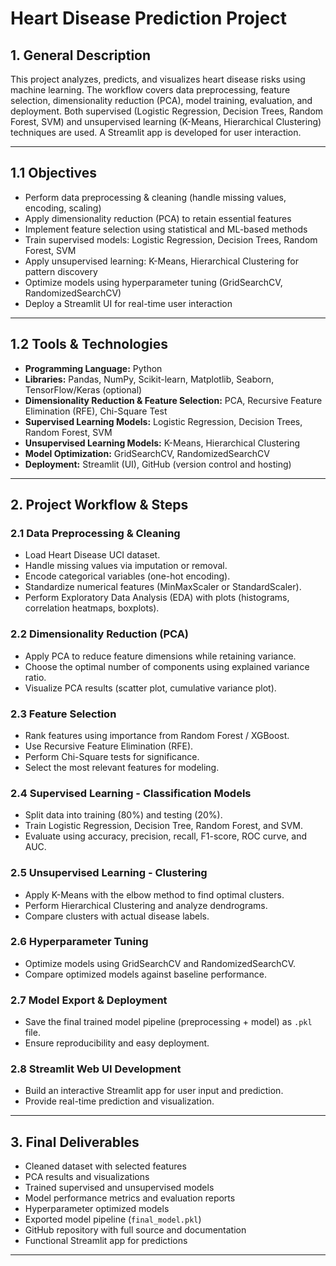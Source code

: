 # Heart Disease Prediction Project

## 1. General Description

This project analyzes, predicts, and visualizes heart disease risks using machine learning. The workflow covers data preprocessing, feature selection, dimensionality reduction (PCA), model training, evaluation, and deployment. Both supervised (Logistic Regression, Decision Trees, Random Forest, SVM) and unsupervised learning (K-Means, Hierarchical Clustering) techniques are used. A Streamlit app is developed for user interaction.

---

## 1.1 Objectives

- Perform data preprocessing & cleaning (handle missing values, encoding, scaling)
- Apply dimensionality reduction (PCA) to retain essential features
- Implement feature selection using statistical and ML-based methods
- Train supervised models: Logistic Regression, Decision Trees, Random Forest, SVM
- Apply unsupervised learning: K-Means, Hierarchical Clustering for pattern discovery
- Optimize models using hyperparameter tuning (GridSearchCV, RandomizedSearchCV)
- Deploy a Streamlit UI for real-time user interaction 

---

## 1.2 Tools & Technologies

- **Programming Language:** Python
- **Libraries:** Pandas, NumPy, Scikit-learn, Matplotlib, Seaborn, TensorFlow/Keras (optional)
- **Dimensionality Reduction & Feature Selection:** PCA, Recursive Feature Elimination (RFE), Chi-Square Test
- **Supervised Learning Models:** Logistic Regression, Decision Trees, Random Forest, SVM
- **Unsupervised Learning Models:** K-Means, Hierarchical Clustering
- **Model Optimization:** GridSearchCV, RandomizedSearchCV
- **Deployment:** Streamlit (UI), GitHub (version control and hosting)

---

## 2. Project Workflow & Steps

### 2.1 Data Preprocessing & Cleaning
- Load Heart Disease UCI dataset.
- Handle missing values via imputation or removal.
- Encode categorical variables (one-hot encoding).
- Standardize numerical features (MinMaxScaler or StandardScaler).
- Perform Exploratory Data Analysis (EDA) with plots (histograms, correlation heatmaps, boxplots).

### 2.2 Dimensionality Reduction (PCA)
- Apply PCA to reduce feature dimensions while retaining variance.
- Choose the optimal number of components using explained variance ratio.
- Visualize PCA results (scatter plot, cumulative variance plot).

### 2.3 Feature Selection
- Rank features using importance from Random Forest / XGBoost.
- Use Recursive Feature Elimination (RFE).
- Perform Chi-Square tests for significance.
- Select the most relevant features for modeling.

### 2.4 Supervised Learning - Classification Models
- Split data into training (80%) and testing (20%).
- Train Logistic Regression, Decision Tree, Random Forest, and SVM.
- Evaluate using accuracy, precision, recall, F1-score, ROC curve, and AUC.

### 2.5 Unsupervised Learning - Clustering
- Apply K-Means with the elbow method to find optimal clusters.
- Perform Hierarchical Clustering and analyze dendrograms.
- Compare clusters with actual disease labels.

### 2.6 Hyperparameter Tuning
- Optimize models using GridSearchCV and RandomizedSearchCV.
- Compare optimized models against baseline performance.

### 2.7 Model Export & Deployment
- Save the final trained model pipeline (preprocessing + model) as `.pkl` file.
- Ensure reproducibility and easy deployment.

### 2.8 Streamlit Web UI Development 
- Build an interactive Streamlit app for user input and prediction.
- Provide real-time prediction and visualization.

---

## 3. Final Deliverables

- Cleaned dataset with selected features
- PCA results and visualizations
- Trained supervised and unsupervised models
- Model performance metrics and evaluation reports
- Hyperparameter optimized models
- Exported model pipeline (`final_model.pkl`)
- GitHub repository with full source and documentation
- Functional Streamlit app for predictions 

---

